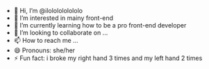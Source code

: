 - 👋 Hi, I’m @ilololololololo
- 👀 I’m interested in mainy front-end
- 🌱 I’m currently learning how to be a pro front-end developer 
- 💞️ I’m looking to collaborate on ...
- 📫 How to reach me ...
- 😄 Pronouns: she/her
- ⚡ Fun fact: i broke my right hand 3 times and my left hand 2 times 

<!---
ilololololololo/ilololololololo is a ✨ special ✨ repository because its `README.md` (this file) appears on your GitHub profile.
You can click the Preview link to take a look at your changes.
--->
